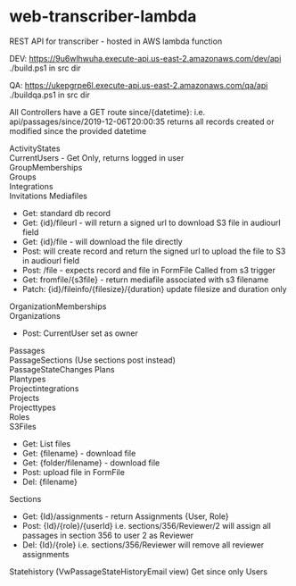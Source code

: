 # web-transcriber-lambda
REST API for transcriber - hosted in AWS lambda function  

DEV:  https://9u6wlhwuha.execute-api.us-east-2.amazonaws.com/dev/api  
  ./build.ps1 in src dir  
  
QA:  https://ukepgrpe6l.execute-api.us-east-2.amazonaws.com/qa/api  
  ./buildqa.ps1 in src dir  

All Controllers have a GET route since/{datetime}:
i.e.  api/passages/since/2019-12-06T20:00:35
returns all records created or modified since the provided datetime

ActivityStates  
CurrentUsers - Get Only, returns logged in user  
GroupMemberships  
Groups  
Integrations  
Invitations
Mediafiles   
- Get:  standard db record  
- Get:  {id}/fileurl - will return a signed url to download S3 file in audiourl field  
- Get:  {id}/file - will download the file directly  
- Post: will create record and return the signed url to upload the file to S3 in audiourl field  
- Post: /file - expects record and file in FormFile 
Called from s3 trigger
- Get:  fromfile/{s3file} - return mediafile associated with s3 filename
- Patch: {id}/fileinfo/{filesize}/{duration} update filesize and duration only

OrganizationMemberships  
Organizations  
- Post: CurrentUser set as owner  

Passages  
PassageSections (Use sections post instead)  
PassageStateChanges
Plans  
Plantypes  
Projectintegrations  
Projects  
Projecttypes  
Roles  
S3Files  
- Get: List files  
- Get: {filename} - download file  
- Get: {folder/filename} - download file  
- Post: upload file in FormFile  
- Del:  {filename}  

Sections   
- Get: {Id}/assignments - return Assignments {User, Role}  
- Post: {Id}/{role}/{userId} i.e. sections/356/Reviewer/2  will assign all passages in section 356 to user 2 as Reviewer  
- Del:  {Id}/{role}          i.e. sections/356/Reviewer will remove all reviewer assignments  

Statehistory (VwPassageStateHistoryEmail view)
	Get since only
Users  
